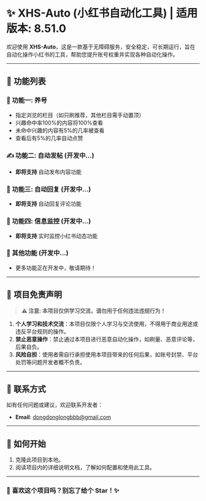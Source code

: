 # ✨ XHS-Auto (小红书自动化工具) | 适用版本: 8.51.0

欢迎使用 **XHS-Auto**，这是一款基于无障碍服务，安全稳定，可长期运行，旨在自动化操作小红书的工具，帮助您提升账号权重并实现各种自动化操作。

---

## 🚀 功能列表

### 🌱 功能一: 养号
- 指定浏览的栏目（如只刷推荐，其他栏目需手动置顶）
- 兴趣命中率100%的内容将100%查看
- 未命中兴趣的内容有5%的几率被查看
- 查看后有5%的几率自动点赞

### ✍️ 功能二: 自动发帖 (开发中...)
- **即将支持** 自动发布内容功能

### 💬 功能三: 自动回复 (开发中...)
- **即将支持** 自动回复评论功能

### 👀 功能四: 信息监控 (开发中...)
- **即将支持** 实时监控小红书动态功能

### 🔧 其他功能 (开发中...)
- 更多功能正在开发中，敬请期待！

---

## 📜 项目免责声明

> **⚠️ 注意: 本项目仅供学习交流，请勿用于任何违法违规行为！**

1. **个人学习和技术交流**：本项目仅限个人学习与交流使用，不得用于商业用途或违反平台规则的操作。
2. **禁止恶意操作**：禁止通过本项目进行恶意自动化操作，如刷量、恶意评论等，后果自负。
3. **风险自担**：使用者需自行承担使用本项目带来的任何后果，如账号封禁、平台处罚等问题开发者概不负责。

---

## 📧 联系方式

如有任何问题或建议，欢迎联系开发者：

- **Email**: dongdonglongbbb@gmail.com

---

## 🎯 如何开始

1. 克隆此项目到本地。
2. 阅读项目内的详细说明文档，了解如何配置和使用此工具。

---

### 🌟 喜欢这个项目吗？别忘了给个 Star！✨
